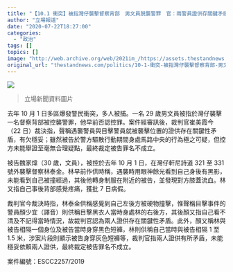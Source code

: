 ```yaml
---
title: "【10.1 衝突】被指灣仔襲擊督察背部　男文員脱襲警罪　官：兩警員證供存關鍵矛盾"
author: "立場報道"
date: "2020-07-22T18:27:00"
categories:
  - "政治"
tags: []
topics: []
image: "http://web.archive.org/web/2021im_/https://assets.thestandnews.com/media/photos/71142739_10158800314503998_7460831730476253184_o20copy_MZVZe_1200x0_kMP_M1AQqo1.png"
original_url: "thestandnews.com/politics/10-1-衝突-被指灣仔襲擊督察背部-男文員脱襲警罪-官-兩警員證供存關鍵矛盾"
---
```

![](http://web.archive.org/web/2021im_/https://assets.thestandnews.com/media/photos/71142739_10158800314503998_7460831730476253184_o20copy_MZVZe_1200x0_kMP_M1AQqo1.png)
> 立場新聞資料圖片

去年 10 月 1 日多區爆發警民衝突，多人被捕。一名 29 歲男文員被指於灣仔襲擊一名督察背部被控襲警罪，他早前否認控罪。案件經審訊後，裁判官崔美霞今（22 日）裁決指，聲稱遇襲警員與目擊警員就被襲擊位置的證供存在關鍵性矛盾，有欠穩妥；雖然被告於警方驅散行動期間身處馬路中央的行為極之可疑，但控方未能舉證至毫無合理疑點，最終裁定被告罪名不成立。

被告魏家煒（30 歲，文員），被控於去年 10 月 1 日，在灣仔軒尼詩道 321 至 331 號外襲擊督察林泰金。林早前作供時稱，遇襲時用眼神餘光看到自己身後有黑影，未能看到自己被撞經過，其後他轉身制服在附近的被告，並發現對方膝蓋流血。林又指自己事後背部感覺疼痛，獲批 7 日病假。

裁判官今裁決時指，林泰金供稱感覺到自己左後方被硬物撞擊，惟聲稱目擊事件的警員顏少宜（譯音）則供稱目擊黑衣人當時身處林的右後方，其後顏又指自己看不清及不記得當時情況，故裁判官認為兩人證供存在關鍵性矛盾。此外，顏又稱林與被告相隔一個身位及被告當時身穿黑色短褲，林則供稱自己當時與被告相隔 1 至 1.5 米，涉案片段則顯示被告身穿灰色短褲等，裁判官指兩人證供有所矛盾，未能穩妥依賴兩人證供，最終裁定被告罪名不成立。

案件編號：ESCC2257/2019